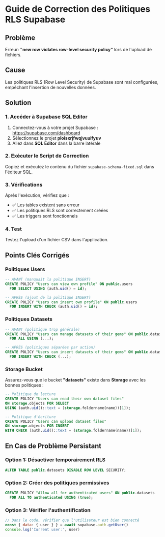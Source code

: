 # Guide de Correction des Politiques RLS Supabase

## Problème
Erreur: **"new row violates row-level security policy"** lors de l'upload de fichiers.

## Cause
Les politiques RLS (Row Level Security) de Supabase sont mal configurées, empêchant l'insertion de nouvelles données.

## Solution

### 1. Accéder à Supabase SQL Editor
1. Connectez-vous à votre projet Supabase : https://supabase.com/dashboard
2. Sélectionnez le projet **ploisxrjfwqjvuuifyuv**
3. Allez dans **SQL Editor** dans la barre latérale

### 2. Exécuter le Script de Correction
Copiez et exécutez le contenu du fichier `supabase-schema-fixed.sql` dans l'éditeur SQL.

### 3. Vérifications
Après l'exécution, vérifiez que :
- ✅ Les tables existent sans erreur
- ✅ Les politiques RLS sont correctement créées
- ✅ Les triggers sont fonctionnels

### 4. Test
Testez l'upload d'un fichier CSV dans l'application.

## Points Clés Corrigés

### Politiques Users
```sql
-- AVANT (manquait la politique INSERT)
CREATE POLICY "Users can view own profile" ON public.users
  FOR SELECT USING (auth.uid() = id);

-- APRÈS (ajout de la politique INSERT)
CREATE POLICY "Users can insert own profile" ON public.users
  FOR INSERT WITH CHECK (auth.uid() = id);
```

### Politiques Datasets
```sql
-- AVANT (politique trop générale)
CREATE POLICY "Users can manage datasets of their gems" ON public.datasets
  FOR ALL USING (...);

-- APRÈS (politiques séparées par action)
CREATE POLICY "Users can insert datasets of their gems" ON public.datasets
  FOR INSERT WITH CHECK (...);
```

### Storage Bucket
Assurez-vous que le bucket **"datasets"** existe dans **Storage** avec les bonnes politiques :

```sql
-- Politique de lecture
CREATE POLICY "Users can read their own dataset files"
ON storage.objects FOR SELECT
USING (auth.uid()::text = (storage.foldername(name))[1]);

-- Politique d'écriture  
CREATE POLICY "Users can upload dataset files"
ON storage.objects FOR INSERT
WITH CHECK (auth.uid()::text = (storage.foldername(name))[1]);
```

## En Cas de Problème Persistant

### Option 1: Désactiver temporairement RLS
```sql
ALTER TABLE public.datasets DISABLE ROW LEVEL SECURITY;
```

### Option 2: Créer des politiques permissives
```sql
CREATE POLICY "Allow all for authenticated users" ON public.datasets
  FOR ALL TO authenticated USING (true);
```

### Option 3: Vérifier l'authentification
```javascript
// Dans le code, vérifier que l'utilisateur est bien connecté
const { data: { user } } = await supabase.auth.getUser()
console.log('Current user:', user)
```
